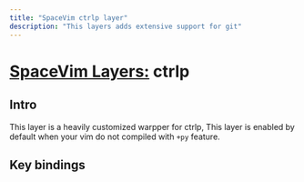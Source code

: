 ```yaml
---
title: "SpaceVim ctrlp layer"
description: "This layers adds extensive support for git"
---
```


# [SpaceVim Layers:](https://spacevim.org/layers) ctrlp

## Intro

This layer is a heavily customized warpper for ctrlp, This layer is enabled by default when your vim do not compiled with `+py` feature.

## Key bindings
